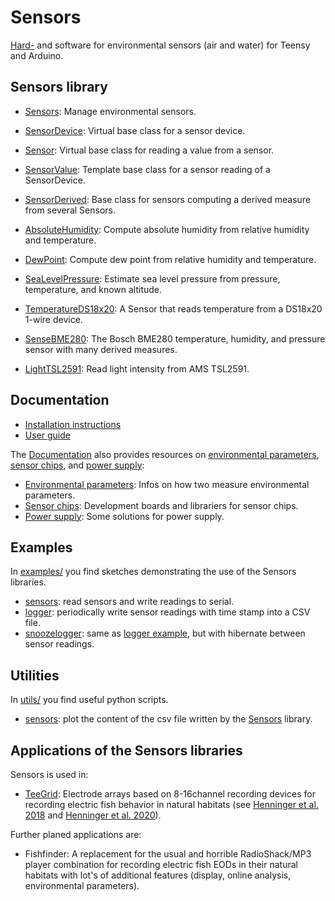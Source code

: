 # Sensors

[Hard-](docs/) and software for environmental sensors (air and water)
for Teensy and Arduino.


## Sensors library

- [Sensors](src/Sensors.h): Manage environmental sensors.
- [SensorDevice](src/SensorDevice.h): Virtual base class for a sensor device.
- [Sensor](src/Sensor.h): Virtual base class for reading a value from a sensor.
- [SensorValue](src/SensorValue.h): Template base class for a sensor reading of a SensorDevice.
- [SensorDerived](src/SensorDerived.h): Base class for sensors computing a derived measure from several Sensors.

- [AbsoluteHumidity](src/AbsoluteHumidity.h): Compute absolute humidity from relative humidity and temperature.
- [DewPoint](src/DewPoint.h): Compute dew point from relative humidity and temperature.
- [SeaLevelPressure](src/SeaLevelPressure.h): Estimate sea level pressure from pressure, temperature, and known altitude.

- [TemperatureDS18x20](src/TemperatureDS18x20.h): A Sensor that reads temperature from a DS18x20 1-wire device.
- [SenseBME280](src/SenseBME280.h): The Bosch BME280 temperature, humidity, and pressure sensor with many derived measures.
- [LightTSL2591](src/LightTSL2591.h): Read light intensity from AMS TSL2591.


## Documentation

- [Installation instructions](docs/installation.md)
- [User guide](docs/userguide.md)

The [Documentation](docs/) also provides resources on [environmental
parameters](docs/parameters/), [sensor chips](docs/chips/), and [power
supply](docs/power/):

- [Environmental parameters](docs/parameters/): Infos on how two measure
  environmental parameters.
- [Sensor chips](docs/chips/): Development boards and librariers for
  sensor chips.
- [Power supply](docs/power/): Some solutions for power supply.


## Examples

In [examples/](examples) you find sketches demonstrating the use of
the Sensors libraries.

- [sensors](examples/sensors): read sensors and write readings to serial.
- [logger](examples/logger): periodically write sensor readings with time stamp into a CSV file.
- [snoozelogger](examples/snoozelogger): same as [logger example](examples/logger), but with hibernate between sensor readings.


## Utilities

In [utils/](utils) you find useful python scripts.

- [sensors](utils/sensors): plot the content of the csv file written by the [Sensors](src/Sensors.h) library.


## Applications of the Sensors libraries

Sensors is used in:

- [TeeGrid](https://github.com/janscience/TeeGrid): Electrode arrays
  based on 8-16channel recording devices for recording electric fish
  behavior in natural habitats (see [Henninger et
  al. 2018](https://doi.org/10.1523/JNEUROSCI.0350-18.2018) and
  [Henninger et al. 2020](https://doi.org/10.1242/jeb.206342)).

Further planed applications are:

- Fishfinder: A replacement for the usual and horrible RadioShack/MP3
  player combination for recording electric fish EODs in their natural
  habitats with lot's of additional features (display, online
  analysis, environmental parameters).

